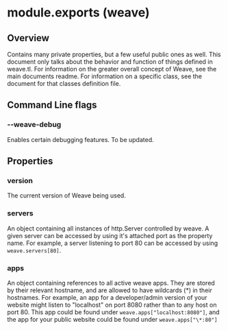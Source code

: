 # module.exports (weave)

## Overview

Contains many private properties, but a few useful public ones as well. This
document only talks about the behavior and function of things defined in weave.tl.
For information on the greater overall concept of Weave, see the main documents readme.
For information on a specific class, see the document for that classes definition file.

## Command Line flags

### --weave-debug

Enables certain debugging features. To be updated.


## Properties

### version
The current version of Weave being used.

### servers
An object containing all instances of http.Server controlled by weave. A given
server can be accessed by using it's attached port as the property name. For example,
a server listening to port 80 can be accessed by using `weave.servers[80]`.

### apps
An object containing references to all active weave apps. They are stored by their
relevant hostname, and are allowed to have wildcards (\*) in their hostnames. For
example, an app for a developer/admin version of your website might listen to
"localhost" on port 8080 rather than to any host on port 80. This app could be found
under `weave.apps["localhost:8080"]`, and the app for your public website could be found
under `weave.apps["\*:80"]`
